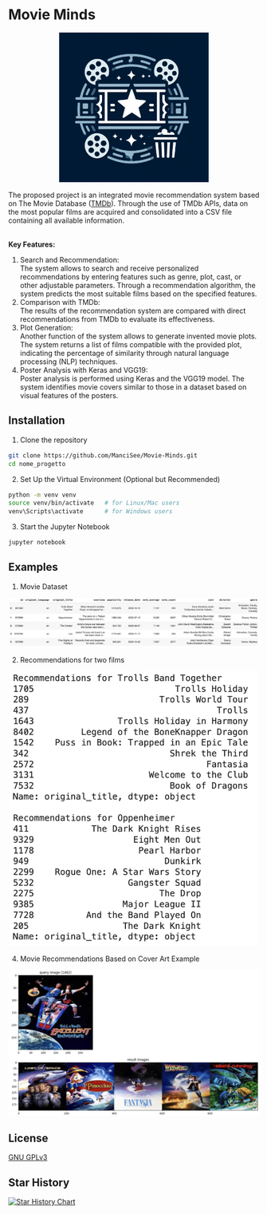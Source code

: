 # Movie Minds
<p align="center"><img src="./images/logo.jpeg" alt="logo" width="300"/></p>

The proposed project is an integrated movie recommendation system based on The Movie Database ([TMDb](https://www.themoviedb.org/)). Through the use of TMDb APIs, data on the most popular films are acquired and consolidated into a CSV file containing all available information. <br/><br/>

**Key Features:**
1. Search and Recommendation:<br/>
The system allows to search and receive personalized recommendations by entering features such as genre, plot, cast, or other adjustable parameters.
Through a recommendation algorithm, the system predicts the most suitable films based on the specified features.
2. Comparison with TMDb:<br/>
The results of the recommendation system are compared with direct recommendations from TMDb to evaluate its effectiveness.
3. Plot Generation: <br/>
Another function of the system allows to generate invented movie plots.
The system returns a list of films compatible with the provided plot, indicating the percentage of similarity through natural language processing (NLP) techniques.
4. Poster Analysis with Keras and VGG19:<br/>
Poster analysis is performed using Keras and the VGG19 model.
The system identifies movie covers similar to those in a dataset based on visual features of the posters.

## Installation
1. Clone the repository

```bash
git clone https://github.com/ManciSee/Movie-Minds.git
cd nome_progetto
```
2. Set Up the Virtual Environment (Optional but Recommended)
```bash
python -m venv venv
source venv/bin/activate   # for Linux/Mac users
venv\Scripts\activate      # for Windows users
```
3. Start the Jupyter Notebook
```bash
jupyter notebook
```

## Examples
1. Movie Dataset
<p align="center"><img src="./images/dataset.png" alt="dataset" /></p>

2. Recommendations for two films
<p align="center"><img src="./images/recommendations.png" alt="recommendations" width="500" /></p>

4. Movie Recommendations Based on Cover Art Example
<p align="center"><img src="./images/poster recommendations.png" alt="dataset" /></p>

## License
[GNU GPLv3](https://choosealicense.com/licenses/gpl-3.0/)

## Star History

[![Star History Chart](https://api.star-history.com/svg?repos=ManciSee/Movie-Minds&type=Date)](https://star-history.com/#ManciSee/Movie-Minds&Date)





    
